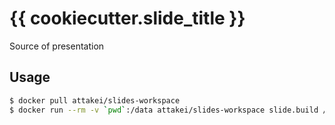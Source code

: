 # {{ cookiecutter.slide_title }}

Source of presentation

## Usage

```bash
$ docker pull attakei/slides-workspace
$ docker run --rm -v `pwd`:/data attakei/slides-workspace slide.build /data /data/out
```
